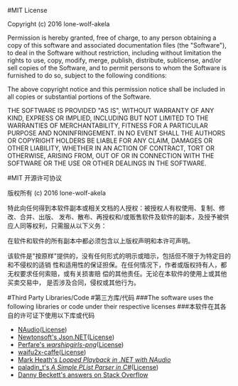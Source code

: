 #MIT License

Copyright (c) 2016 lone-wolf-akela

Permission is hereby granted, free of charge, to any person obtaining a copy
of this software and associated documentation files (the "Software"), to deal
in the Software without restriction, including without limitation the rights
to use, copy, modify, merge, publish, distribute, sublicense, and/or sell
copies of the Software, and to permit persons to whom the Software is
furnished to do so, subject to the following conditions:

The above copyright notice and this permission notice shall be included in all
copies or substantial portions of the Software.

THE SOFTWARE IS PROVIDED "AS IS", WITHOUT WARRANTY OF ANY KIND, EXPRESS OR
IMPLIED, INCLUDING BUT NOT LIMITED TO THE WARRANTIES OF MERCHANTABILITY,
FITNESS FOR A PARTICULAR PURPOSE AND NONINFRINGEMENT. IN NO EVENT SHALL THE
AUTHORS OR COPYRIGHT HOLDERS BE LIABLE FOR ANY CLAIM, DAMAGES OR OTHER
LIABILITY, WHETHER IN AN ACTION OF CONTRACT, TORT OR OTHERWISE, ARISING FROM,
OUT OF OR IN CONNECTION WITH THE SOFTWARE OR THE USE OR OTHER DEALINGS IN THE
SOFTWARE.

#MIT 开源许可协议

版权所有 (c) 2016 lone-wolf-akela

特此向任何得到本软件副本或相关文档的人授权：被授权人有权使用、复制、修改、合并、出版、
发布、散布、再授权和/或贩售软件及软件的副本，及授予被供应人同等权利，只需服从以下义务：

在软件和软件的所有副本中都必须包含以上版权声明和本许可声明。

该软件是"按原样"提供的，没有任何形式的明示或暗示，包括但不限于为特定目的和不侵权的适销
性和适用性的保证担保。在任何情况下，作者或版权持有人，都无权要求任何索赔，或有关损害赔
偿的其他责任。无论在本软件的使用上或其他买卖交易中， 是否涉及合同，侵权或其他行为。

#Third Party Libraries/Code
#第三方库/代码
###The software uses the following libraries or code under their respective licenses
###本软件在其各自的许可证下使用以下库或代码
* [NAudio](http://naudio.codeplex.com/)([License](https://github.com/naudio/NAudio/blob/master/license.txt))
* [Newtonsoft's Json.NET](http://www.newtonsoft.com/json)([License](https://github.com/JamesNK/Newtonsoft.Json/blob/master/LICENSE.md))
* [Perfare's *warshipgirls-png*](https://github.com/Perfare/warshipgirls-png)([License](https://github.com/Perfare/warshipgirls-png/blob/master/LICENSE))
* [waifu2x-caffe](https://github.com/lltcggie/waifu2x-caffe)([License](https://github.com/lltcggie/waifu2x-caffe/blob/master/LICENSE))
* [Mark Heath's *Looped Playback in .NET with NAudio*](http://mark-dot-net.blogspot.com/2009/10/looped-playback-in-net-with-naudio.html)
* [paladin_t's *A Simple PList Parser in C#*](https://www.codeproject.com/Tips/406235/A-Simple-PList-Parser-in-Csharp)([License](https://www.codeproject.com/info/cpol10.aspx))
* [Danny Beckett's answers on Stack Overflow](http://stackoverflow.com/questions/217902/reading-writing-an-ini-file)
